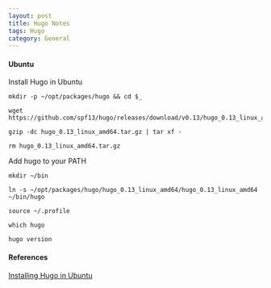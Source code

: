 ```yaml
---
layout: post
title: Hugo Notes
tags: Hugo
category: General
---
```


#### Ubuntu ####

Install Hugo in Ubuntu
~~~
mkdir -p ~/opt/packages/hugo && cd $_

wget https://github.com/spf13/hugo/releases/download/v0.13/hugo_0.13_linux_amd64.tar.gz

gzip -dc hugo_0.13_linux_amd64.tar.gz | tar xf -

rm hugo_0.13_linux_amd64.tar.gz
~~~

Add hugo to your PATH
~~~
mkdir ~/bin

ln -s ~/opt/packages/hugo/hugo_0.13_linux_amd64/hugo_0.13_linux_amd64 ~/bin/hugo

source ~/.profile

which hugo

hugo version
~~~

#### References ####

[Installing Hugo in Ubuntu](http://exponential.io/blog/2015/02/25/install-hugo-on-ubuntu-linux/)  
